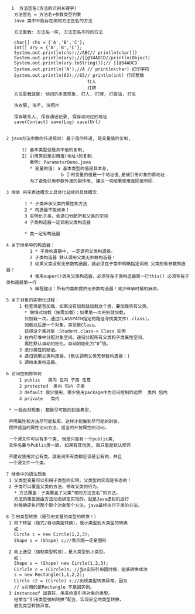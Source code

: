       1  方法签名(方法的识别关键字)
	   方法签名 = 方法名+参数类型列表
	   Java 类中不能存在相同方法签名的方法
	   
	   方法重载: 方法名一样, 方法签名不同的方法
	   
	   char[] chs = {'A','B','C'};
	   int[] ary = {'A','B','C'};
	   System.out.println(chs);//ABC// println(char[])
	   System.out.println(ary);//[[@34ADCD//println(Object)
	   System.out.println(ary.toString());// [[@34ADCD
	   System.out.println('A');//A // println(char) 打印字符
	   System.out.println(65);//65// println(int) 打印整数
	                               打人
	                               打牌
	   方法重载就是: 动词的多意现象, 打人, 打牌, 打酱油, 打车
	   
	   洗衣服, 洗手, 洗照片
	   
	   保存联系人, 保存通话记录, 保存访问过的地址
	   save(Contact) save(Log) save(Url)
	    
	
	2 java方法参数的传递规则: 基于值的传递, 是变量值的复制, 
	     
	      1) 基本类型就是其中值的复制, 
	      2) 引用类型是引用值(地址)的复制.
	         案例: ParameterDemo.java
	         * 变量的值: a 基本类型的值是其本身,
	                     b 引用变量的值是一个地址值,是被引用对象的首地址.
	         为了避免引用参数传递的副作用, 建议一切结果使用返回值带回. 
	
	3 继承 用来表达概念上具体化延续的具体概念.
	      
	       1 * 子类继承父类的属性和方法
	       2 * 构造器不能继承！
	       3 实例化子类，会递归分配所有父类的空间
	       4 子类构造器一定调用父类构造器
	 
	       * 类一定有构造器
	
	4 关于继承中的构造器：
	         1 * 子类构造器中, 一定调用父类构造器。
	         2 子类构造器 默认调用父类无参数构造器！
	         3 如果父类没有无参数构造器，就必须在子类中明确指定调用 父类的有参数构造器！
	         4 使用super()调用父类构造器，必须写在子类构造器第一行this() 必须写在子类构造器第一行
	         5 编程建议：所有的类都提供无参数构造器！减少继承时候的麻烦。
	 
	5 关于对象的实例化过程：
	     1 检查类是否加载，如果没有加载就加载这个类，要加载所有父类。
	       * 懒惰式加载（按需加载）：如果第一次用到就加载，
	       只加载一次。通过CLASSPATH指定的路径寻找类文件(.class)，
	       加载以后是一个对象，类型是Class。
	       获得这个类对象：Student.class-> Class 实例
	     2 在内存堆中分配对象空间。递归分配所有父类和子类属性空间。
	       属性默认自动初始化。自动初始化为“0”值。
	     3 进行属性的赋值。
	     4 递归调用父类构造器。(默认调用父类无参数构造器！)
	     5 调用本类构造器。
	
	6 访问控制修饰符
	     1 public   类内 包内 子类 任意
	     2 protected  类内 包内 子类 
	     3 default 很少使用，很少使用package作为访问控制的边界  类内 包内
	     4 private   类内
	 
	 * 一般自然现象: 都是尽可能的封装典型.
	 
	 声明属性和方法尽可能私有。这样才能做到尽可能的封装。
	 提供适当的属性访问方法，适当的开放属性的访问。
	 
	 一个源文件可以有多个类, 但是只能有一个public类, 
	 文件名要与Public类一致. 如果有其他类, 就只能是默认修饰
	 
	 不建议使用非公有类。就是说所有类都应该是公有的，并且
	 一个源文件一个类。
	
	7 继承中的语法现象
	 1 父类型变量可以引用子类型的实例，父类型的实现是多态的！
	 2 子类可以覆盖父类的方法，修改父类的行为。
	   * 方法覆盖：子类覆盖了父类“相同方法签名”的方法。
	   方法的覆盖是由方法动态绑定实现的，就是Java虚拟机运行
	   时候确定执行那个那个对象那个方法，java最终执行子类的方法。
	 
	8 引用类型转换（是引用变量的类型的转换！）
	 1 向下转型（隐式/自动类型转换），是小类型到大类型的转换
	   如：
	   Circle c = new Circle(1,2,3);
	   Shape s = (Shape) c;//表示圆一定是图形
	 
	 2 向上造型（强制类型转换），是大类型到小类型。
	   如：
	   Shape s = (Shape) new Circle(1,2,3);
	   Cirlcle c = (Circle)s; //当s实际引用圆时候，能够转换成功
	   s = new Rectangle(1,1,2,2);
	   Circle c2 = (Circle) s;//出现类型转换异常，因为
	   // s引用的是Rectangle 不是圆实例。
	 3 instanceof 运算符，用来检查引用对象的类型。
	   经常与“引用类型强制转换”配合，实现安全的类型转换，
	   避免类型转换异常。